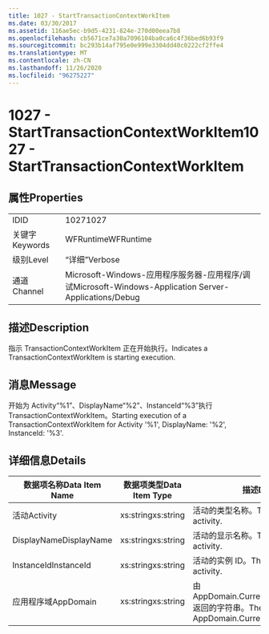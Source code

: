 ```yaml
---
title: 1027 - StartTransactionContextWorkItem
ms.date: 03/30/2017
ms.assetid: 116ae5ec-b9d5-4231-824e-270d00eea7b8
ms.openlocfilehash: cb5671ce7a30a7096104ba0ca6c4f36bed6b93f9
ms.sourcegitcommit: bc293b14af795e0e999e3304dd40c0222cf2ffe4
ms.translationtype: MT
ms.contentlocale: zh-CN
ms.lasthandoff: 11/26/2020
ms.locfileid: "96275227"
---
```

# <a name="1027---starttransactioncontextworkitem"></a><span data-ttu-id="ab4d9-102">1027 - StartTransactionContextWorkItem</span><span class="sxs-lookup"><span data-stu-id="ab4d9-102">1027 - StartTransactionContextWorkItem</span></span>

## <a name="properties"></a><span data-ttu-id="ab4d9-103">属性</span><span class="sxs-lookup"><span data-stu-id="ab4d9-103">Properties</span></span>  
  
|||  
|-|-|  
|<span data-ttu-id="ab4d9-104">ID</span><span class="sxs-lookup"><span data-stu-id="ab4d9-104">ID</span></span>|<span data-ttu-id="ab4d9-105">1027</span><span class="sxs-lookup"><span data-stu-id="ab4d9-105">1027</span></span>|  
|<span data-ttu-id="ab4d9-106">关键字</span><span class="sxs-lookup"><span data-stu-id="ab4d9-106">Keywords</span></span>|<span data-ttu-id="ab4d9-107">WFRuntime</span><span class="sxs-lookup"><span data-stu-id="ab4d9-107">WFRuntime</span></span>|  
|<span data-ttu-id="ab4d9-108">级别</span><span class="sxs-lookup"><span data-stu-id="ab4d9-108">Level</span></span>|<span data-ttu-id="ab4d9-109">“详细”</span><span class="sxs-lookup"><span data-stu-id="ab4d9-109">Verbose</span></span>|  
|<span data-ttu-id="ab4d9-110">通道</span><span class="sxs-lookup"><span data-stu-id="ab4d9-110">Channel</span></span>|<span data-ttu-id="ab4d9-111">Microsoft-Windows-应用程序服务器-应用程序/调试</span><span class="sxs-lookup"><span data-stu-id="ab4d9-111">Microsoft-Windows-Application Server-Applications/Debug</span></span>|  
  
## <a name="description"></a><span data-ttu-id="ab4d9-112">描述</span><span class="sxs-lookup"><span data-stu-id="ab4d9-112">Description</span></span>  

 <span data-ttu-id="ab4d9-113">指示 TransactionContextWorkItem 正在开始执行。</span><span class="sxs-lookup"><span data-stu-id="ab4d9-113">Indicates a TransactionContextWorkItem is starting execution.</span></span>  
  
## <a name="message"></a><span data-ttu-id="ab4d9-114">消息</span><span class="sxs-lookup"><span data-stu-id="ab4d9-114">Message</span></span>  

 <span data-ttu-id="ab4d9-115">开始为 Activity“%1”、DisplayName“%2”、InstanceId“%3”执行 TransactionContextWorkItem。</span><span class="sxs-lookup"><span data-stu-id="ab4d9-115">Starting execution of a TransactionContextWorkItem for Activity '%1', DisplayName: '%2', InstanceId: '%3'.</span></span>  
  
## <a name="details"></a><span data-ttu-id="ab4d9-116">详细信息</span><span class="sxs-lookup"><span data-stu-id="ab4d9-116">Details</span></span>  
  
|<span data-ttu-id="ab4d9-117">数据项名称</span><span class="sxs-lookup"><span data-stu-id="ab4d9-117">Data Item Name</span></span>|<span data-ttu-id="ab4d9-118">数据项类型</span><span class="sxs-lookup"><span data-stu-id="ab4d9-118">Data Item Type</span></span>|<span data-ttu-id="ab4d9-119">描述</span><span class="sxs-lookup"><span data-stu-id="ab4d9-119">Description</span></span>|  
|--------------------|--------------------|-----------------|  
|<span data-ttu-id="ab4d9-120">活动</span><span class="sxs-lookup"><span data-stu-id="ab4d9-120">Activity</span></span>|<span data-ttu-id="ab4d9-121">xs:string</span><span class="sxs-lookup"><span data-stu-id="ab4d9-121">xs:string</span></span>|<span data-ttu-id="ab4d9-122">活动的类型名称。</span><span class="sxs-lookup"><span data-stu-id="ab4d9-122">The type name of the activity.</span></span>|  
|<span data-ttu-id="ab4d9-123">DisplayName</span><span class="sxs-lookup"><span data-stu-id="ab4d9-123">DisplayName</span></span>|<span data-ttu-id="ab4d9-124">xs:string</span><span class="sxs-lookup"><span data-stu-id="ab4d9-124">xs:string</span></span>|<span data-ttu-id="ab4d9-125">活动的显示名称。</span><span class="sxs-lookup"><span data-stu-id="ab4d9-125">The display name of the activity.</span></span>|  
|<span data-ttu-id="ab4d9-126">InstanceId</span><span class="sxs-lookup"><span data-stu-id="ab4d9-126">InstanceId</span></span>|<span data-ttu-id="ab4d9-127">xs:string</span><span class="sxs-lookup"><span data-stu-id="ab4d9-127">xs:string</span></span>|<span data-ttu-id="ab4d9-128">活动的实例 ID。</span><span class="sxs-lookup"><span data-stu-id="ab4d9-128">The instance id of the activity.</span></span>|  
|<span data-ttu-id="ab4d9-129">应用程序域</span><span class="sxs-lookup"><span data-stu-id="ab4d9-129">AppDomain</span></span>|<span data-ttu-id="ab4d9-130">xs:string</span><span class="sxs-lookup"><span data-stu-id="ab4d9-130">xs:string</span></span>|<span data-ttu-id="ab4d9-131">由 AppDomain.CurrentDomain.FriendlyName 返回的字符串。</span><span class="sxs-lookup"><span data-stu-id="ab4d9-131">The string returned by AppDomain.CurrentDomain.FriendlyName.</span></span>|
